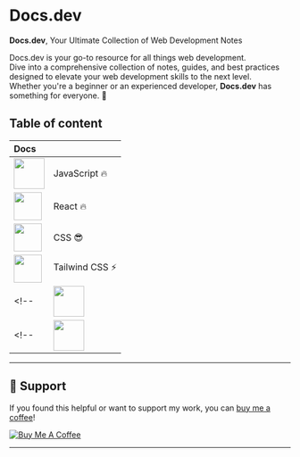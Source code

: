 # Docs.dev
**Docs.dev**, Your Ultimate Collection of Web Development Notes

Docs.dev is your go-to resource for all things web development.<br/>
Dive into a comprehensive collection of notes, guides, and best practices designed to elevate your web development skills to the next level.<br/>
Whether you're a beginner or an experienced developer, **Docs.dev** has something for everyone. 🤩


## Table of content
| Docs |  |
| :--- | :--- |
| <img src="https://github.com/Ninja-Vikash/web_assets/blob/main/icons_svg/JS.svg" height="55px"> | JavaScript 🔥 |
| <img src="https://github.com/Ninja-Vikash/web_assets/blob/main/icons_svg/REACTJS.svg" height="50px"> | React 🔥 |
| <img src="https://github.com/Ninja-Vikash/web_assets/blob/main/icons_svg/CSS.svg" height="50px"> | CSS 😎 |
| <img src="https://github.com/Ninja-Vikash/web_assets/blob/main/icons_svg/TAILWINDCSS.svg" height="50px"> | Tailwind CSS ⚡ |
<!-- | <img src="https://github.com/Ninja-Vikash/web_assets/blob/main/icons_svg/NODEJS.svg" height="55px"> | Node.js | -->
<!-- | <img src="https://github.com/Ninja-Vikash/web_assets/blob/main/icons_svg/EXPRESSJS.svg" height="55px"> | Express.js | -->

---

## 🙌 Support

If you found this helpful or want to support my work, you can [buy me a coffee](https://buymeacoffee.com/ninjavikash)!

[![Buy Me A Coffee](https://img.shields.io/badge/-Buy%20Me%20A%20Coffee-%23FFDD00?style=for-the-badge&logo=buy-me-a-coffee&logoColor=black)](https://buymeacoffee.com/ninjavikash)

---


